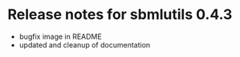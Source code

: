 # Release notes for sbmlutils 0.4.3
* bugfix image in README
* updated and cleanup of documentation
